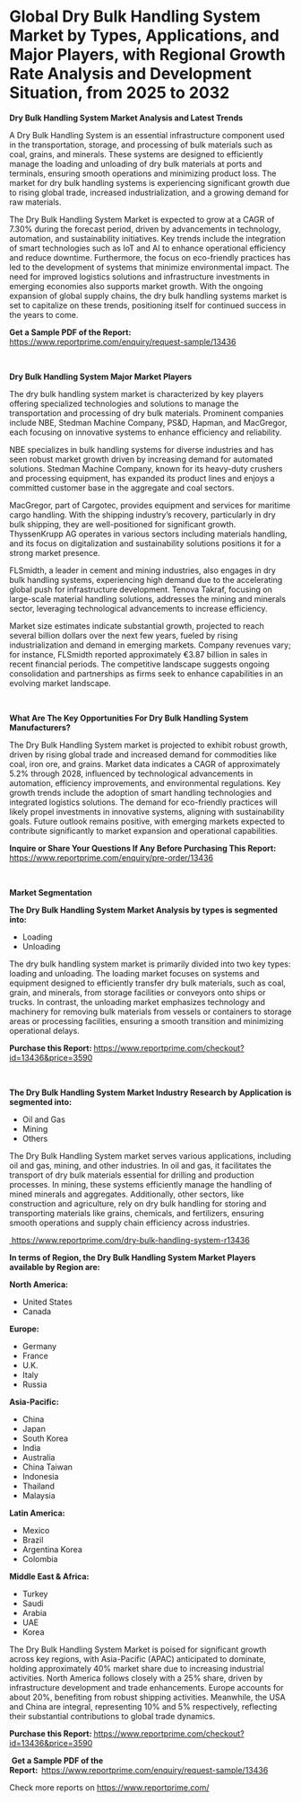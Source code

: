 <p><h1>Global Dry Bulk Handling System Market by Types, Applications, and Major Players, with Regional Growth Rate Analysis and Development Situation, from 2025 to 2032</h1></p><p><strong>Dry Bulk Handling System Market Analysis and Latest Trends</strong></p>
<p><p>A Dry Bulk Handling System is an essential infrastructure component used in the transportation, storage, and processing of bulk materials such as coal, grains, and minerals. These systems are designed to efficiently manage the loading and unloading of dry bulk materials at ports and terminals, ensuring smooth operations and minimizing product loss. The market for dry bulk handling systems is experiencing significant growth due to rising global trade, increased industrialization, and a growing demand for raw materials.</p><p>The Dry Bulk Handling System Market is expected to grow at a CAGR of 7.30% during the forecast period, driven by advancements in technology, automation, and sustainability initiatives. Key trends include the integration of smart technologies such as IoT and AI to enhance operational efficiency and reduce downtime. Furthermore, the focus on eco-friendly practices has led to the development of systems that minimize environmental impact. The need for improved logistics solutions and infrastructure investments in emerging economies also supports market growth. With the ongoing expansion of global supply chains, the dry bulk handling systems market is set to capitalize on these trends, positioning itself for continued success in the years to come.</p></p>
<p><strong>Get a Sample PDF of the Report:&nbsp;</strong> <a href="https://www.reportprime.com/enquiry/request-sample/13436?utm_campaign=2538&utm_medium=2&utm_source=Github&utm_content=ia&utm_term=20032025&utm_id=dry-bulk-handling-system">https://www.reportprime.com/enquiry/request-sample/13436</a></p>
<p>&nbsp;</p>
<p><strong>Dry Bulk Handling System Major Market Players</strong></p>
<p><p>The dry bulk handling system market is characterized by key players offering specialized technologies and solutions to manage the transportation and processing of dry bulk materials. Prominent companies include NBE, Stedman Machine Company, PS&D, Hapman, and MacGregor, each focusing on innovative systems to enhance efficiency and reliability.</p><p>NBE specializes in bulk handling systems for diverse industries and has seen robust market growth driven by increasing demand for automated solutions. Stedman Machine Company, known for its heavy-duty crushers and processing equipment, has expanded its product lines and enjoys a committed customer base in the aggregate and coal sectors.</p><p>MacGregor, part of Cargotec, provides equipment and services for maritime cargo handling. With the shipping industry’s recovery, particularly in dry bulk shipping, they are well-positioned for significant growth. ThyssenKrupp AG operates in various sectors including materials handling, and its focus on digitalization and sustainability solutions positions it for a strong market presence.</p><p>FLSmidth, a leader in cement and mining industries, also engages in dry bulk handling systems, experiencing high demand due to the accelerating global push for infrastructure development. Tenova Takraf, focusing on large-scale material handling solutions, addresses the mining and minerals sector, leveraging technological advancements to increase efficiency.</p><p>Market size estimates indicate substantial growth, projected to reach several billion dollars over the next few years, fueled by rising industrialization and demand in emerging markets. Company revenues vary; for instance, FLSmidth reported approximately €3.87 billion in sales in recent financial periods. The competitive landscape suggests ongoing consolidation and partnerships as firms seek to enhance capabilities in an evolving market landscape.</p></p>
<p>&nbsp;</p>
<p><strong>What Are The Key Opportunities For Dry Bulk Handling System Manufacturers?</strong></p>
<p><p>The Dry Bulk Handling System market is projected to exhibit robust growth, driven by rising global trade and increased demand for commodities like coal, iron ore, and grains. Market data indicates a CAGR of approximately 5.2% through 2028, influenced by technological advancements in automation, efficiency improvements, and environmental regulations. Key growth trends include the adoption of smart handling technologies and integrated logistics solutions. The demand for eco-friendly practices will likely propel investments in innovative systems, aligning with sustainability goals. Future outlook remains positive, with emerging markets expected to contribute significantly to market expansion and operational capabilities.</p></p>
<p><strong>Inquire or Share Your Questions If Any Before Purchasing This Report:</strong> <a href="https://www.reportprime.com/enquiry/pre-order/13436?utm_campaign=2538&utm_medium=2&utm_source=Github&utm_content=ia&utm_term=20032025&utm_id=dry-bulk-handling-system">https://www.reportprime.com/enquiry/pre-order/13436</a></p>
<p>&nbsp;</p>
<p><strong>Market Segmentation</strong></p>
<p><strong>The Dry Bulk Handling System Market Analysis by types is segmented into:</strong></p>
<p><ul><li>Loading</li><li>Unloading</li></ul></p>
<p><p>The dry bulk handling system market is primarily divided into two key types: loading and unloading. The loading market focuses on systems and equipment designed to efficiently transfer dry bulk materials, such as coal, grain, and minerals, from storage facilities or conveyors onto ships or trucks. In contrast, the unloading market emphasizes technology and machinery for removing bulk materials from vessels or containers to storage areas or processing facilities, ensuring a smooth transition and minimizing operational delays.</p></p>
<p><strong>Purchase this Report:&nbsp;</strong><a href="https://www.reportprime.com/checkout?id=13436&price=3590&utm_campaign=2538&utm_medium=2&utm_source=Github&utm_content=ia&utm_term=20032025&utm_id=dry-bulk-handling-system">https://www.reportprime.com/checkout?id=13436&price=3590</a></p>
<p>&nbsp;</p>
<p><strong>The Dry Bulk Handling System Market Industry Research by Application is segmented into:</strong></p>
<p><ul><li>Oil and Gas</li><li>Mining</li><li>Others</li></ul></p>
<p><p>The Dry Bulk Handling System market serves various applications, including oil and gas, mining, and other industries. In oil and gas, it facilitates the transport of dry bulk materials essential for drilling and production processes. In mining, these systems efficiently manage the handling of mined minerals and aggregates. Additionally, other sectors, like construction and agriculture, rely on dry bulk handling for storing and transporting materials like grains, chemicals, and fertilizers, ensuring smooth operations and supply chain efficiency across industries.</p></p>
<p><a href="https://www.reportprime.com/dry-bulk-handling-system-r13436?utm_campaign=2538&utm_medium=2&utm_source=Github&utm_content=ia&utm_term=20032025&utm_id=dry-bulk-handling-system">&nbsp;https://www.reportprime.com/dry-bulk-handling-system-r13436</a></p>
<p><strong>In terms of Region, the Dry Bulk Handling System Market Players available by Region are:</strong></p>
<p>
    <p> <strong> North America: </strong>
        <ul>
            <li>United States</li>
            <li>Canada</li>
        </ul>
        </p> 
    <p> <strong> Europe: </strong>
        <ul>
            <li>Germany</li>
            <li>France</li>
            <li>U.K.</li>
            <li>Italy</li>
            <li>Russia</li>
        </ul>
        </p> 
    <p> <strong> Asia-Pacific: </strong>
        <ul>
            <li>China</li>
            <li>Japan</li>
            <li>South Korea</li>
            <li>India</li>
            <li>Australia</li>
            <li>China Taiwan</li>
            <li>Indonesia</li>
            <li>Thailand</li>
            <li>Malaysia</li>
        </ul>
        </p> 
    <p> <strong> Latin America: </strong>
        <ul>
            <li>Mexico</li>
            <li>Brazil</li>
            <li>Argentina Korea</li>
            <li>Colombia</li>
        </ul>
        </p> 
    <p> <strong> Middle East & Africa: </strong>
        <ul>
            <li>Turkey</li>
            <li>Saudi</li>
            <li>Arabia</li>
            <li>UAE</li>
            <li>Korea</li>
        </ul>
    </p>
    </p>
<p><p>The Dry Bulk Handling System Market is poised for significant growth across key regions, with Asia-Pacific (APAC) anticipated to dominate, holding approximately 40% market share due to increasing industrial activities. North America follows closely with a 25% share, driven by infrastructure development and trade enhancements. Europe accounts for about 20%, benefiting from robust shipping activities. Meanwhile, the USA and China are integral, representing 10% and 5% respectively, reflecting their substantial contributions to global trade dynamics.</p></p>
<p><strong>Purchase this Report: </strong><a href="https://www.reportprime.com/checkout?id=13436&price=3590&utm_campaign=2538&utm_medium=2&utm_source=Github&utm_content=ia&utm_term=20032025&utm_id=dry-bulk-handling-system">https://www.reportprime.com/checkout?id=13436&price=3590</a></p>
<p>&nbsp;<strong>Get a Sample PDF of the Report:&nbsp;&nbsp;</strong><a href="https://www.reportprime.com/enquiry/request-sample/13436?utm_campaign=2538&utm_medium=2&utm_source=Github&utm_content=ia&utm_term=20032025&utm_id=dry-bulk-handling-system">https://www.reportprime.com/enquiry/request-sample/13436</a></p>
<p><strong></strong></p>
<p>Check more reports on <a href="https://www.reportprime.com/?utm_campaign=2538&utm_medium=2&utm_source=Github&utm_content=ia&utm_term=20032025&utm_id=dry-bulk-handling-system">https://www.reportprime.com/</a></p>